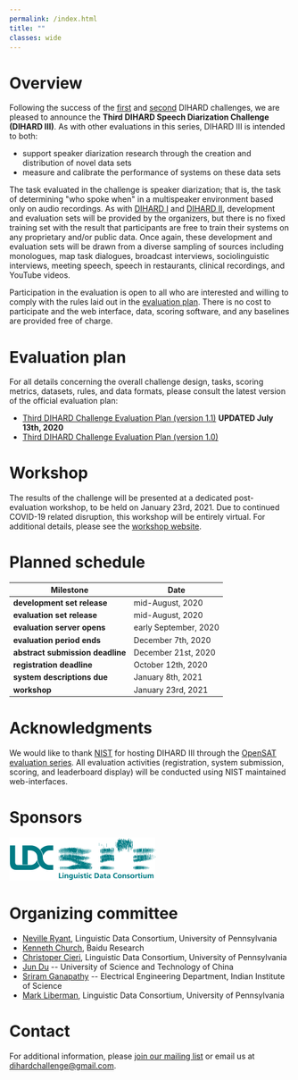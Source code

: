 ```yaml
---
permalink: /index.html
title: ""
classes: wide
---
```



# Overview
Following the success of the [first](https://dihardchallenge.github.io/dihard1) and [second](https://dihardchallenge.github.io/dihard2) DIHARD 
challenges, we are pleased to announce the **Third DIHARD Speech Diarization
Challenge (DIHARD III)**. As with other evaluations in this series,
DIHARD III is intended to both:

* support speaker diarization research through the creation and distribution
  of novel data sets
* measure and calibrate the performance of systems on these data sets

The task evaluated in the challenge is speaker diarization; that is, the
task of determining "who spoke when" in a multispeaker environment based
only on audio recordings. As with [DIHARD I](https://dihardchallenge.github.io/dihard1) and [DIHARD II](https://dihardchallenge.github.io/dihard2),
development and evaluation sets will be provided by the organizers, but
there is no fixed training set with the result that participants are free to
train their systems on any proprietary and/or public data. Once again, these
development and evaluation sets will be drawn from a diverse sampling of
sources including monologues, map task dialogues, broadcast interviews,
sociolinguistic interviews, meeting speech, speech in restaurants, clinical
recordings, and YouTube videos.
  
Participation in the evaluation is open to all who are interested and
willing to comply with the rules laid out in the [evaluation plan](#plan). There is
no cost to participate and the web interface, data, scoring software, and
any baselines are provided free of charge.

# <a name="plan"></a>Evaluation plan
For all details concerning the overall challenge design, tasks, scoring metrics, datasets, rules, and data formats, please consult the latest version of the official evaluation plan:

* [Third DIHARD Challenge Evaluation Plan (version 1.1)](docs/third_dihard_eval_plan_v1.1.pdf) **UPDATED July 13th, 2020**
* [Third DIHARD Challenge Evaluation Plan (version 1.0)](docs/third_dihard_eval_plan_v1.0.pdf)


# Workshop
The results of the challenge will be presented at a dedicated post-evaluation
workshop, to be held on January 23rd, 2021. Due to continued COVID-19 related
disruption, this workshop will be entirely virtual. For additional details,
please see the
[workshop website](https://dihardchallenge.github.io/dihard3workshop/).


# Planned schedule

| **Milestone**                      |  **Date**               |
| ---------------------------------- | ----------------------- |
| **development set release**        |  mid-August, 2020       |
| **evaluation set release**         |  mid-August, 2020       |
| **evaluation server opens**        |  early September, 2020  |
| **evaluation period ends**         |  December 7th, 2020     |
| **abstract submission deadline**   |  December 21st, 2020    |
| **registration deadline**          |  October 12th, 2020     |
| **system descriptions due**        |  January 8th, 2021      |
| **workshop**                       |  January 23rd, 2021     |


# Acknowledgments

We would like to thank [NIST](https://www.nist.gov/) for hosting DIHARD III
through the [OpenSAT evaluation series](https://www.nist.gov/itl/iad/mig/opensat). All evaluation activities (registration, system submission, scoring,
and leaderboard display) will be conducted using NIST maintained
web-interfaces.


# Sponsors
[![](images/LDClogo.png)](https://www.ldc.upenn.edu/)


# Organizing committee

* [Neville Ryant](https://scholar.google.com/citations?user=bckldv8AAAAJ&hl=en), Linguistic Data Consortium, University of Pennsylvania
* [Kenneth Church](http://research.baidu.com/People/index-view?id=115), Baidu Research
* [Christoper Cieri](https://www.ldc.upenn.edu/staff/christopher-cieri), Linguistic Data Consortium, University of Pennsylvania
* [Jun Du](http://staff.ustc.edu.cn/~jundu/)  --  University of Science and Technology of China
* [Sriram Ganapathy](http://www.leap.ee.iisc.ac.in/sriram/)  --  Electrical Engineering Department, Indian Institute of Science
* [Mark Liberman](https://www.ling.upenn.edu/~myl/), Linguistic Data Consortium, University of Pennsylvania


# Contact
For additional information, please [join our mailing list](https://groups.google.com/forum/#!forum/dihard/join) or email us at [dihardchallenge@gmail.com](mailto:dihardchallenge@gmail.com).

